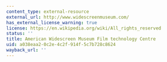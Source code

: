 ```yaml
---
content_type: external-resource
external_url: http://www.widescreenmuseum.com/
has_external_license_warning: true
license: https://en.wikipedia.org/wiki/All_rights_reserved
status: ''
title: American Widescreen Museum Film technology Centre
uid: a038eaa2-0c2e-4c2f-914f-5c7b728c8624
wayback_url: ''
---
```

